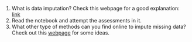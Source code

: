 1. What is data imputation? Check this webpage for a good explanation: [link](https://en.wikipedia.org/wiki/Imputation_(statistics))
2. Read the notebook and attempt the assessments in it.
3. What other type of methods can you find online to impute missing data? Check out this [webpage](https://towardsdatascience.com/6-different-ways-to-compensate-for-missing-values-data-imputation-with-examples-6022d9ca0779) for some ideas.